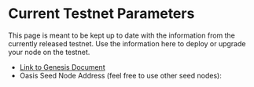 # Current Testnet Parameters

This page is meant to be kept up to date with the information from the currently
released testnet. Use the information here to deploy or upgrade your node on the
testnet.

* [Link to Genesis Document]()
* Oasis Seed Node Address (feel free to use other seed nodes):
